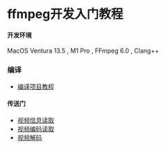 # ffmpeg开发入门教程

#### 开发环境
MacOS Ventura 13.5 , M1 Pro , FFmpeg 6.0 , Clang++

### 编译
* [编译项目教程](../basement/compile/)

#### 传送门

* [视频信息读取](./avformat_context.cpp)
* [视频编码读取](./avcodec_context.cpp)
* [视频解码](./decode_into_yuv.cpp)